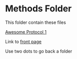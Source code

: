 # Methods Folder

This folder contain these files

[Awesome Protocol 1](Awesome_Protocol1.md)

Link to [front page](../README.md)



Use two dots to go back a folder

